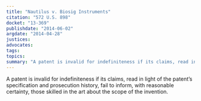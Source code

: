 ```yaml
---
title: "Nautilus v. Biosig Instruments"
citation: "572 U.S. 898"
docket: "13-369"
publishdate: "2014-06-02"
argdate: "2014-04-28"
justices:
advocates:
tags:
topics:
summary: "A patent is invalid for indefiniteness if its claims, read in light of the patent’s specification and prosecution history, fail to inform, with reasonable certainty, those skilled in the art about the scope of the invention."
---
```

A patent is invalid for indefiniteness if its claims, read in light of the patent’s specification and prosecution history, fail to inform, with reasonable certainty, those skilled in the art about the scope of the invention.

